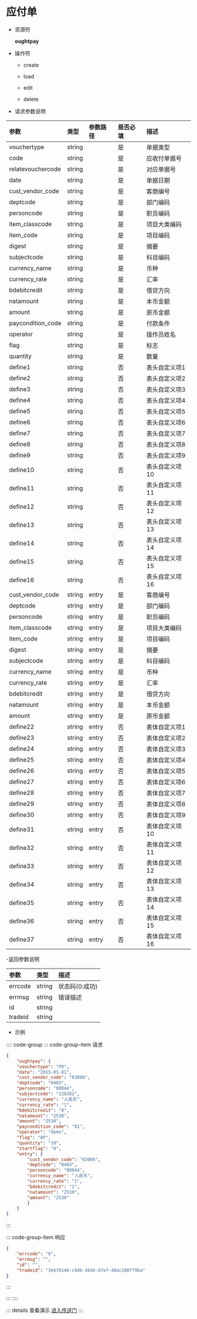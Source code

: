# 应付单

- 资源符

  **oughtpay**
  
- 操作符

  - create <Badge type="tip" text="v1" vertical="top" />

  - load <Badge type="tip" text="v2" vertical="top" />

  - edit <Badge type="tip" text="v2" vertical="top" />

  - delete <Badge type="tip" text="v2" vertical="top" />

- 请求参数说明

|参数|类型|参数路径|是否必填|描述|
|:-|:-|:-|:-|:-|
|vouchertype|string||是|单据类型|
|code|string||是|应收付单据号|
|relatevouchercode|string||是|对应单据号|
|date|string||是|单据日期|
|cust_vendor_code|string||是|客商编号|
|deptcode|string||是|部门编码|
|personcode|string||是|职员编码|
|item_classcode|string||是|项目大类编码|
|item_code|string||是|项目编码|
|digest|string||是|摘要|
|subjectcode|string||是|科目编码|
|currency_name|string||是|币种|
|currency_rate|string||是|汇率|
|bdebitcredit|string||是|借贷方向|
|natamount|string||是|本币金额|
|amount|string||是|原币金额|
|paycondition_code|string||是|付款条件|
|operator|string||是|操作员姓名|
|flag|string||是|标志|
|quantity|string||是|数量|
|define1|string||否|表头自定义项1|
|define2|string||否|表头自定义项2|
|define3|string||否|表头自定义项3|
|define4|string||否|表头自定义项4|
|define5|string||否|表头自定义项5|
|define6|string||否|表头自定义项6|
|define7|string||否|表头自定义项7|
|define8|string||否|表头自定义项8|
|define9|string||否|表头自定义项9|
|define10|string||否|表头自定义项10|
|define11|string||否|表头自定义项11|
|define12|string||否|表头自定义项12|
|define13|string||否|表头自定义项13|
|define14|string||否|表头自定义项14|
|define15|string||否|表头自定义项15|
|define16|string||否|表头自定义项16|
|cust_vendor_code|string|entry|是|客商编号|
|deptcode|string|entry|是|部门编码|
|personcode|string|entry|是|职员编码|
|item_classcode|string|entry|是|项目大类编码|
|item_code|string|entry|是|项目编码|
|digest|string|entry|是|摘要|
|subjectcode|string|entry|是|科目编码|
|currency_name|string|entry|是|币种|
|currency_rate|string|entry|是|汇率|
|bdebitcredit|string|entry|是|借贷方向|
|natamount|string|entry|是|本币金额|
|amount|string|entry|是|原币金额|
|define22|string|entry|否|表体自定义项1|
|define23|string|entry|否|表体自定义项2|
|define24|string|entry|否|表体自定义项3|
|define25|string|entry|否|表体自定义项4|
|define26|string|entry|否|表体自定义项5|
|define27|string|entry|否|表体自定义项6|
|define28|string|entry|否|表体自定义项7|
|define29|string|entry|否|表体自定义项8|
|define30|string|entry|否|表体自定义项9|
|define31|string|entry|否|表体自定义项10|
|define32|string|entry|否|表体自定义项11|
|define33|string|entry|否|表体自定义项12|
|define34|string|entry|否|表体自定义项13|
|define35|string|entry|否|表体自定义项14|
|define36|string|entry|否|表体自定义项15|
|define37|string|entry|否|表体自定义项16|

-返回参数说明

|参数|类型|描述|
|:-|:-|:-|
|errcode|string|状态码(0:成功)|
|errmsg|string|错误描述|
|id|string||
|tradeid|string||

- 示例

:::: code-group
::: code-group-item 请求

```json
{
    "oughtpay": {
    "vouchertype": "P0",
    "date": "2015-01-01",
    "cust_vendor_code": "03006",
    "deptcode": "0403",
    "personcode": "00044",
    "subjectcode": "220202",
    "currency_name": "人民币",
    "currency_rate": "1",
    "bdebitcredit": "0",
    "natamount": "2530",
    "amount": "2530",
    "paycondition_code": "01",
    "operator": "demo",
    "flag": "AP",
    "quantity": "10",
    "startflag": "0",
    "entry": {
        "cust_vendor_code": "03006",
        "deptcode": "0403",
        "personcode": "00044",
        "currency_name": "人民币",
        "currency_rate": "1",
        "bdebitcredit": "1",
        "natamount": "2530",
        "amount": "2530"
        }
    }
}
```

:::

::: code-group-item 响应

```json
{
    "errcode": "0",
    "errmsg": "",
    "id": "",
    "tradeid": "3eb76146-c94b-4b4b-87ef-40ac1087f9ba"
}
```

:::

:::
::::

::: details 查看演示
[进入传送门](http://47.117.141.19/gif/oughtpay.gif)
:::
